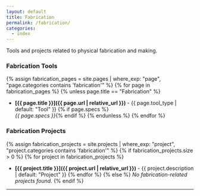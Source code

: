 ```yaml
---
layout: default
title: Fabrication
permalink: /fabrication/
categories:
  - index
---
```


Tools and projects related to physical fabrication and making.

### Fabrication Tools

{% assign fabrication_pages = site.pages | where_exp: "page", "page.categories contains 'fabrication'" %}
{% for page in fabrication_pages %}
{% unless page.title == "Fabrication" %}
- **[{{ page.title }}]({{ page.url | relative_url }})** - {{ page.tool_type | default: "Tool" }}
  {% if page.specs %}<br>*{{ page.specs }}*{% endif %}
{% endunless %}
{% endfor %}

### Fabrication Projects

{% assign fabrication_projects = site.projects | where_exp: "project", "project.categories contains 'fabrication'" %}
{% if fabrication_projects.size > 0 %}
{% for project in fabrication_projects %}
- **[{{ project.title }}]({{ project.url | relative_url }})** - {{ project.description | default: "Project" }}
{% endfor %}
{% else %}
*No fabrication-related projects found.*
{% endif %}

---